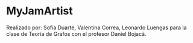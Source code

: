 # MyJamArtist
Realizado por: Sofía Duarte, Valentina Correa, Leonardo Luengas para la clase de Teoría de Grafos con el profesor Daniel Bojacá.

